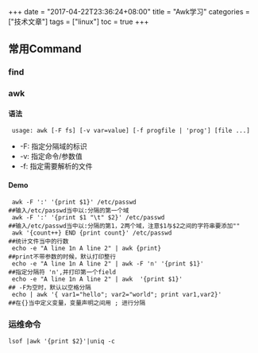 +++
date = "2017-04-22T23:36:24+08:00" title = "Awk学习" categories = ["技术文章"] tags = ["linux"] toc = true
+++

常用Command
-----------

### find

### awk

#### 语法

``` {.shell}
 usage: awk [-F fs] [-v var=value] [-f progfile | 'prog'] [file ...] 
```

-   -F: 指定分隔域的标识
-   -v: 指定命令/参数值
-   -f: 指定需要解析的文件

#### Demo

``` {.shell}
 awk -F ':' '{print $1}' /etc/passwd                                                  ##输入/etc/passwd当中以:分隔的第一个域
 awk -F ':' '{print $1 "\t" $2}' /etc/passwd                                                                                 ##输入/etc/passwd当中以:分隔的第1，2两个域，注意$1与$2之间的字符串要添加""
 awk '{count++} END {print count}' /etc/passwd                                                                             ##统计文件当中的行数
 echo -e "A line 1n A line 2" | awk {print}                                                                              ##print不带参数的时候，默认打印整行 
 echo -e "A line 1n A line 2" | awk -F 'n' '{print $1}'                                                          ##指定分隔符 'n',并打印第一个field 
 echo -e "A line 1n A line 2" | awk  '{print $1}'                                                                        ## -F为空时，默认以空格分隔 
 echo | awk '{ var1="hello"; var2="world"; print var1,var2}'                                               ##在{}当中定义变量，变量声明之间用 ; 进行分隔
```


### 运维命令

``` shell
lsof |awk '{print $2}'|uniq -c
```

